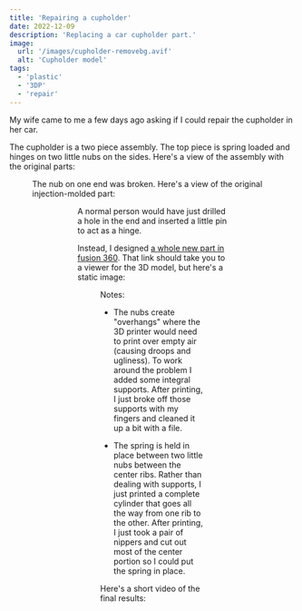```yaml
---
title: 'Repairing a cupholder'
date: 2022-12-09
description: 'Replacing a car cupholder part.'
image:
  url: '/images/cupholder-removebg.avif'
  alt: 'Cupholder model'
tags:
  - 'plastic'
  - '3DP'
  - 'repair'
---
```


<script>
  import Figure from "$lib/components/Figure.svelte";
  import YouTube from 'svelte-youtube';
  
  // images
  import Assembly from "./cupholder-assembly.jpeg";
  import Original from "./cupholder-original.jpeg";
  import Broken from "./cupholder-broken.jpeg";
  import Model from "./cupholder.png";
</script>

My wife came to me a few days ago asking if I could repair the cupholder in her
car.

The cupholder is a two piece assembly. The top piece is spring loaded and hinges
on two little nubs on the sides. Here's a view of the assembly with the original
parts:

<Figure
  src={Assembly}
  caption="Original cupholder assembly (precariously perched)"
/>

The nub on one end was broken. Here's a view of
the original injection-molded part:

<Figure
  src={Original}
  caption="Original cupholder part (broken nub on left))"
/>

<Figure
  src={Broken}
  caption="View of broken end"
/>

A normal person would have just drilled a hole in the end and inserted a little
pin to act as a hinge.

Instead, I designed [a whole new part in fusion 360](https://a360.co/3VNdqAe).
That link should take you to a viewer for the 3D model, but here's a static
image:

<Figure
  src={Model}
  caption="View of broken end"
/>

<!-- <figure>
  <img src="/assets/cupholder.png" alt="cupholder model" />
  <figcaption>3D model of replacement part</figcaption>
</figure> -->

Notes:

- The nubs create "overhangs" where the 3D printer would need to print over
  empty air (causing droops and ugliness). To work around the problem I added
  some integral supports. After printing, I just broke off those supports with
  my fingers and cleaned it up a bit with a file.

- The spring is held in place between two little nubs between the center ribs.
  Rather than dealing with supports, I just printed a complete cylinder that
  goes all the way from one rib to the other. After printing, I just took a pair
  of nippers and cut out most of the center portion so I could put the spring in
  place.

Here's a short video of the final results:

<YouTube videoId="rH7g6PRv0-0" />
